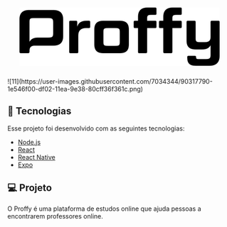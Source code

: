 <h1 align="center">
    <img alt="Proffy" title="Proffy" src=".github/logo.svg" />
</h1>
![11](https://user-images.githubusercontent.com/7034344/90317790-1e546f00-df02-11ea-9e38-80cff36f361c.png)

<br>

## 🚀 Tecnologias

Esse projeto foi desenvolvido com as seguintes tecnologias:

- [Node.js](https://nodejs.org/en/)
- [React](https://reactjs.org)
- [React Native](https://facebook.github.io/react-native/)
- [Expo](https://expo.io/)

## 💻 Projeto

O Proffy é uma plataforma de estudos online que ajuda pessoas a encontrarem professores online.
